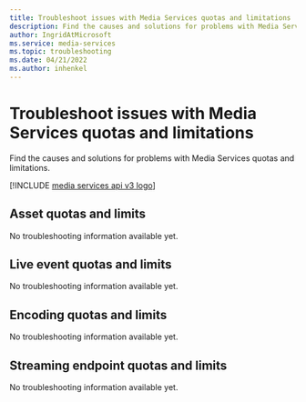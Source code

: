 ```yaml
---
title: Troubleshoot issues with Media Services quotas and limitations
description: Find the causes and solutions for problems with Media Services quotas and limitations.
author: IngridAtMicrosoft
ms.service: media-services
ms.topic: troubleshooting
ms.date: 04/21/2022
ms.author: inhenkel
---
```

# Troubleshoot issues with Media Services quotas and limitations

Find the causes and solutions for problems with Media Services quotas and limitations.

[!INCLUDE [media services api v3 logo](./includes/v3-hr.md)]

## Asset quotas and limits

No troubleshooting information available yet.

## Live event quotas and limits

No troubleshooting information available yet.

## Encoding quotas and limits

No troubleshooting information available yet.

## Streaming endpoint quotas and limits

No troubleshooting information available yet.

